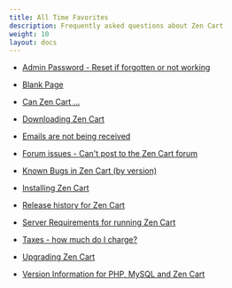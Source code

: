```yaml
---
title: All Time Favorites
description: Frequently asked questions about Zen Cart 
weight: 10
layout: docs
---
```


<!-- unlike other _index.md files, this one SHOULD have direct links -->
<!-- please keep in alphabetic order -->
<!-- remember to start links with "/" -->

* [Admin Password - Reset if forgotten or not working](/user/troubleshooting/reset_admin_password/) 

* [Blank Page](/user/troubleshooting/blank_page/)

* [Can Zen Cart ...](/user/miscellaneous/can_zen_cart/)

* [Downloading Zen Cart](/user/first_steps/get_zen_cart/)

* [Emails are not being received](/user/email/emails_not_received)

* [Forum issues - Can't post to the Zen Cart forum](/user/zen_cart_forum/forum_issues/)

* [Known Bugs in Zen Cart (by version)](/user/about_us/known_bugs/)

* [Installing Zen Cart](/user/first_steps/how_do_i_install/)


* [Release history for Zen Cart](/user/about_us/release_history/)

* [Server Requirements for running Zen Cart](/user/first_steps/server_requirements/)

* [Taxes - how much do I charge?](/user/localization/taxes/)

* [Upgrading Zen Cart](/user/upgrading/upgrading/)  

* [Version Information for PHP, MySQL and Zen Cart](/user/first_steps/version/)

